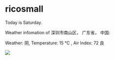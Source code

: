 # ricosmall

Today is Saturday.

Weather infomation of 深圳市南山区， 广东省， 中国: 

Weather: 阴, Temperature: 15 ℃ , Air Index: 72 良

<img src="https://github-readme-stats.vercel.app/api?username=ricosmall&show_icons=true" />
